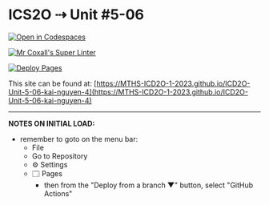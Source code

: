 # ICS2O ⇢ Unit #5-06

[![Open in Codespaces](https://classroom.github.com/assets/launch-codespace-7f7980b617ed060a017424585567c406b6ee15c891e84e1186181d67ecf80aa0.svg)](https://classroom.github.com/open-in-codespaces?assignment_repo_id=14989577)

[![Mr Coxall's Super Linter](https://github.com/MTHS-ICD2O-1-2023/ICD2O-Unit-5-06-kai-nguyen-4/workflows/Mr%20Coxall's%20Super%20Linter/badge.svg)](https://github.com/MTHS-ICD2O-1-2023/ICD2O-Unit-5-06-kai-nguyen-4/actions)

[![Deploy Pages](https://github.com/MTHS-ICD2O-1-2023/ICD2O-Unit-5-06-kai-nguyen-4/workflows/Deploy%20Pages/badge.svg)](https://github.com/MTHS-ICD2O-1-2023/ICD2O-Unit-5-06-kai-nguyen-4/actions)

This site can be found at: [https://MTHS-ICD2O-1-2023.github.io/ICD2O-Unit-5-06-kai-nguyen-4](https://MTHS-ICD2O-1-2023.github.io/ICD2O-Unit-5-06-kai-nguyen-4)

---

**NOTES ON INITIAL LOAD:**
- remember to goto on the menu bar:
  - File
  - Go to Repository
  - ⚙ Settings
  - 🗔 Pages
    - then from the "Deploy from a branch ▼" button, select "GitHub Actions"
